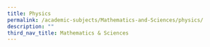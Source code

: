 ```yaml
---
title: Physics
permalink: /academic-subjects/Mathematics-and-Sciences/physics/
description: ""
third_nav_title: Mathematics & Sciences
---
```


